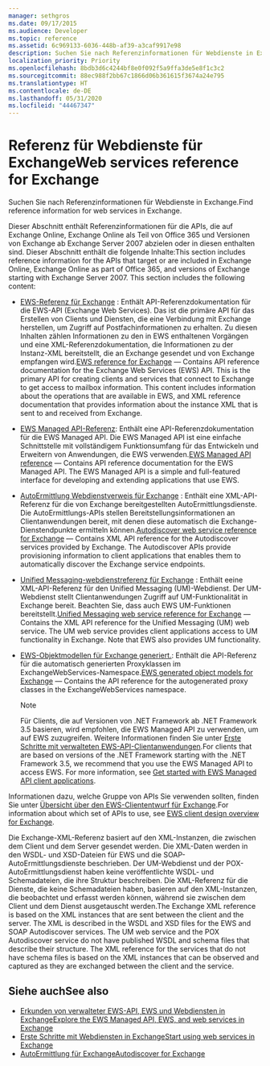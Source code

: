```yaml
---
manager: sethgros
ms.date: 09/17/2015
ms.audience: Developer
ms.topic: reference
ms.assetid: 6c969133-6036-448b-af39-a3caf9917e98
description: Suchen Sie nach Referenzinformationen für Webdienste in Exchange.
localization_priority: Priority
ms.openlocfilehash: 8bdb3d6c4244bf8e0f092f5a9ffa3de5e8f1c3c2
ms.sourcegitcommit: 88ec988f2bb67c1866d06b361615f3674a24e795
ms.translationtype: HT
ms.contentlocale: de-DE
ms.lasthandoff: 05/31/2020
ms.locfileid: "44467347"
---
```

# <a name="web-services-reference-for-exchange"></a><span data-ttu-id="3da6d-102">Referenz für Webdienste für Exchange</span><span class="sxs-lookup"><span data-stu-id="3da6d-102">Web services reference for Exchange</span></span>

<span data-ttu-id="3da6d-103">Suchen Sie nach Referenzinformationen für Webdienste in Exchange.</span><span class="sxs-lookup"><span data-stu-id="3da6d-103">Find reference information for web services in Exchange.</span></span>
  
<span data-ttu-id="3da6d-p101">Dieser Abschnitt enthält Referenzinformationen für die APIs, die auf Exchange Online, Exchange Online als Teil von Office 365 und Versionen von Exchange ab Exchange Server 2007 abzielen oder in diesen enthalten sind. Dieser Abschnitt enthält die folgende Inhalte:</span><span class="sxs-lookup"><span data-stu-id="3da6d-p101">This section includes reference information for the APIs that target or are included in Exchange Online, Exchange Online as part of Office 365, and versions of Exchange starting with Exchange Server 2007. This section includes the following content:</span></span>
  
- <span data-ttu-id="3da6d-p102">[EWS-Referenz für Exchange](ews-reference-for-exchange.md) : Enthält API-Referenzdokumentation für die EWS-API (Exchange Web Services). Das ist die primäre API für das Erstellen von Clients und Diensten, die eine Verbindung mit Exchange herstellen, um Zugriff auf Postfachinformationen zu erhalten. Zu diesen Inhalten zählen Informationen zu den in EWS enthaltenen Vorgängen und eine XML-Referenzdokumentation, die Informationen zu der Instanz-XML bereitstellt, die an Exchange gesendet und von Exchange empfangen wird.</span><span class="sxs-lookup"><span data-stu-id="3da6d-p102">[EWS reference for Exchange](ews-reference-for-exchange.md) — Contains API reference documentation for the Exchange Web Services (EWS) API. This is the primary API for creating clients and services that connect to Exchange to get access to mailbox information. This content includes information about the operations that are available in EWS, and XML reference documentation that provides information about the instance XML that is sent to and received from Exchange.</span></span> 
    
- <span data-ttu-id="3da6d-p103">[EWS Managed API-Referenz](ews-managed-api-reference-for-exchange.md): Enthält eine API-Referenzdokumentation für die EWS Managed API. Die EWS Managed API ist eine einfache Schnittstelle mit vollständigem Funktionsumfang für das Entwickeln und Erweitern von Anwendungen, die EWS verwenden.</span><span class="sxs-lookup"><span data-stu-id="3da6d-p103">[EWS Managed API reference](ews-managed-api-reference-for-exchange.md) — Contains API reference documentation for the EWS Managed API. The EWS Managed API is a simple and full-featured interface for developing and extending applications that use EWS.</span></span> 
    
- <span data-ttu-id="3da6d-p104">[AutoErmittlung Webdienstverweis für Exchange](autodiscover-web-service-reference-for-exchange.md) : Enthält eine XML-API-Referenz für die von Exchange bereitgestellten AutoErmittlungsdienste. Die AutoErmittlungs-APIs stellen Bereitstellungsinformationen an Clientanwendungen bereit, mit denen diese automatisch die Exchange-Dienstendpunkte ermitteln können.</span><span class="sxs-lookup"><span data-stu-id="3da6d-p104">[Autodiscover web service reference for Exchange](autodiscover-web-service-reference-for-exchange.md) — Contains XML API reference for the Autodiscover services provided by Exchange. The Autodiscover APIs provide provisioning information to client applications that enables them to automatically discover the Exchange service endpoints.</span></span> 
    
- <span data-ttu-id="3da6d-p105">[Unified Messaging-webdienstreferenz für Exchange](unified-messaging-web-service-reference-for-exchange.md) : Enthält eeine XML-API-Referenz für den Unified Messaging (UM)-Webdienst. Der UM-Webdienst stellt Clientanwendungen Zugriff auf UM-Funktionalität in Exchange bereit. Beachten Sie, dass auch EWS UM-Funktionen bereitstellt.</span><span class="sxs-lookup"><span data-stu-id="3da6d-p105">[Unified Messaging web service reference for Exchange](unified-messaging-web-service-reference-for-exchange.md) — Contains the XML API reference for the Unified Messaging (UM) web service. The UM web service provides client applications access to UM functionality in Exchange. Note that EWS also provides UM functionality.</span></span> 
    
- <span data-ttu-id="3da6d-116">[EWS-Objektmodellen für Exchange generiert.](ews-generated-object-models-reference-for-exchange.md): Enthält die API-Referenz für die automatisch generierten Proxyklassen im ExchangeWebServices-Namespace.</span><span class="sxs-lookup"><span data-stu-id="3da6d-116">[EWS generated object models for Exchange](ews-generated-object-models-reference-for-exchange.md) — Contains the API reference for the autogenerated proxy classes in the ExchangeWebServices namespace.</span></span> 
    
    > [!NOTE]
    > <span data-ttu-id="3da6d-p106">Für Clients, die auf Versionen von .NET Framework ab .NET Framework 3.5 basieren, wird empfohlen, die EWS Managed API zu verwenden, um auf EWS zuzugreifen. Weitere Informationen finden Sie unter [Erste Schritte mit verwalteten EWS-API-Clientanwendungen](../exchange-web-services/get-started-with-ews-managed-api-client-applications.md).</span><span class="sxs-lookup"><span data-stu-id="3da6d-p106">For clients that are based on versions of the .NET Framework starting with the .NET Framework 3.5, we recommend that you use the EWS Managed API to access EWS. For more information, see [Get started with EWS Managed API client applications](../exchange-web-services/get-started-with-ews-managed-api-client-applications.md).</span></span> 
  
<span data-ttu-id="3da6d-119">Informationen dazu, welche Gruppe von APIs Sie verwenden sollten, finden Sie unter [Übersicht über den EWS-Cliententwurf für Exchange](../exchange-web-services/ews-client-design-overview-for-exchange.md).</span><span class="sxs-lookup"><span data-stu-id="3da6d-119">For information about which set of APIs to use, see [EWS client design overview for Exchange](../exchange-web-services/ews-client-design-overview-for-exchange.md).</span></span>
  
<span data-ttu-id="3da6d-p107">Die Exchange-XML-Referenz basiert auf den XML-Instanzen, die zwischen dem Client und dem Server gesendet werden. Die XML-Daten werden in den WSDL- und XSD-Dateien für EWS und die SOAP-AutoErmittlungsdienste beschrieben. Der UM-Webdienst und der POX-AutoErmittlungsdienst haben keine veröffentlichte WSDL- und Schemadateien, die ihre Struktur beschreiben. Die XML-Referenz für die Dienste, die keine Schemadateien haben, basieren auf den XML-Instanzen, die beobachtet und erfasst werden können, während sie zwischen dem Client und dem Dienst ausgetauscht werden.</span><span class="sxs-lookup"><span data-stu-id="3da6d-p107">The Exchange XML reference is based on the XML instances that are sent between the client and the server. The XML is described in the WSDL and XSD files for the EWS and SOAP Autodiscover services. The UM web service and the POX Autodiscover service do not have published WSDL and schema files that describe their structure. The XML reference for the services that do not have schema files is based on the XML instances that can be observed and captured as they are exchanged between the client and the service.</span></span>
  
## <a name="see-also"></a><span data-ttu-id="3da6d-124">Siehe auch</span><span class="sxs-lookup"><span data-stu-id="3da6d-124">See also</span></span>

- [<span data-ttu-id="3da6d-125">Erkunden von verwalteter EWS-API, EWS und Webdiensten in Exchange</span><span class="sxs-lookup"><span data-stu-id="3da6d-125">Explore the EWS Managed API, EWS, and web services in Exchange</span></span>](../exchange-web-services/explore-the-ews-managed-api-ews-and-web-services-in-exchange.md)
- [<span data-ttu-id="3da6d-126">Erste Schritte mit Webdiensten in Exchange</span><span class="sxs-lookup"><span data-stu-id="3da6d-126">Start using web services in Exchange</span></span>](../exchange-web-services/start-using-web-services-in-exchange.md)
- [<span data-ttu-id="3da6d-127">AutoErmittlung für Exchange</span><span class="sxs-lookup"><span data-stu-id="3da6d-127">Autodiscover for Exchange</span></span>](../exchange-web-services/autodiscover-for-exchange.md)
    

